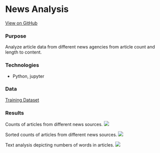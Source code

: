 # News Analysis
[View on GitHub](https://github.com/midumass/DSC-550/tree/master/5.2) 

### Purpose
Analyze article data from different news agencies from article count and length to content.

### Technologies
* Python, jupyter

### Data
[Training Dataset](https://github.com/midumass/DSC-550/tree/master/5.2/train.csv)

### Results
Counts of articles from different news sources.
![](images/DSC-550/news_count.png)

Sorted counts of articles from different news sources.
![](images/DSC-550/news_sort.png)

Text analysis depicting numbers of words in articles.
![](images/DSC-550/news_length.png)
